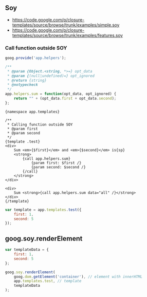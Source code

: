 ## Soy
+ https://code.google.com/p/closure-templates/source/browse/trunk/examples/simple.soy
+ https://code.google.com/p/closure-templates/source/browse/trunk/examples/features.soy

### Call function outside SOY
```javascript
goog.provide('app.helpers');

/**
 * @param {Object.<string, *>=} opt_data
 * @param {(null|undefined)=} opt_ignored
 * @return {string}
 * @notypecheck
 */
app.helpers.sum = function(opt_data, opt_ignored) {
	return "" + (opt_data.first + opt_data.second);
};
```

```
{namespace app.templates}

/**
 * Calling function outside SOY
 * @param first
 * @param second
 */
{template .test}
<div>
	Sum <em>{$first}</em> and <em>{$second}</em> is{sp}
	<strong>
		{call app.helpers.sum}
			{param first: $first /}
			{param second: $second /}
		{/call}
	</strong>
</div>

<div>
	Sum <strong>{call app.helpers.sum data="all" /}</strong>
</div>
{/template}
```

```javascript
var template = app.templates.test({
	first: 1,
	second: 5
});
```

## goog.soy.renderElement
```javascript
var templateData = {
	first: 1,
	second: 5
};

goog.soy.renderElement(
	goog.dom.getElement('container'), // element with innerHTML
	app.templates.test, // template
	templateData
);
```
